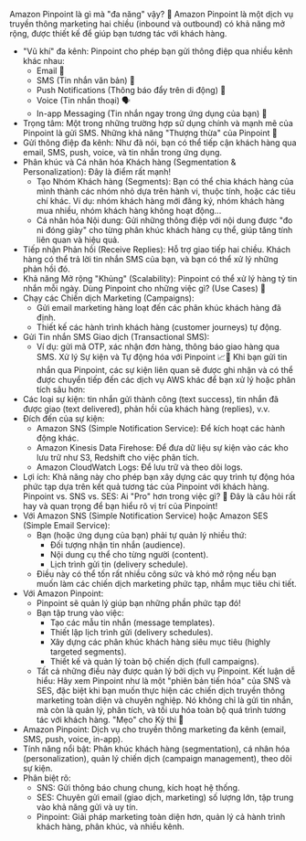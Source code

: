 
Amazon Pinpoint là gì mà "đa năng" vậy? 🎯
Amazon Pinpoint là một dịch vụ truyền thông marketing hai chiều (inbound và outbound) có khả năng mở rộng, được thiết kế để giúp bạn tương tác với khách hàng.
 * "Vũ khí" đa kênh: Pinpoint cho phép bạn gửi thông điệp qua nhiều kênh khác nhau:
   * Email 📧
   * SMS (Tin nhắn văn bản) 📱
   * Push Notifications (Thông báo đẩy trên di động) 📲
   * Voice (Tin nhắn thoại) 🗣️
   * In-app Messaging (Tin nhắn ngay trong ứng dụng của bạn) 💬
 * Trọng tâm: Một trong những trường hợp sử dụng chính và mạnh mẽ của Pinpoint là gửi SMS.
Những khả năng "Thượng thừa" của Pinpoint 🌟
 * Gửi thông điệp đa kênh: Như đã nói, bạn có thể tiếp cận khách hàng qua email, SMS, push, voice, và tin nhắn trong ứng dụng.
 * Phân khúc và Cá nhân hóa Khách hàng (Segmentation & Personalization): Đây là điểm rất mạnh!
   * Tạo Nhóm Khách hàng (Segments): Bạn có thể chia khách hàng của mình thành các nhóm nhỏ dựa trên hành vi, thuộc tính, hoặc các tiêu chí khác. Ví dụ: nhóm khách hàng mới đăng ký, nhóm khách hàng mua nhiều, nhóm khách hàng không hoạt động...
   * Cá nhân hóa Nội dung: Gửi những thông điệp với nội dung được "đo ni đóng giày" cho từng phân khúc khách hàng cụ thể, giúp tăng tính liên quan và hiệu quả.
 * Tiếp nhận Phản hồi (Receive Replies): Hỗ trợ giao tiếp hai chiều. Khách hàng có thể trả lời tin nhắn SMS của bạn, và bạn có thể xử lý những phản hồi đó.
 * Khả năng Mở rộng "Khủng" (Scalability): Pinpoint có thể xử lý hàng tỷ tin nhắn mỗi ngày.
Dùng Pinpoint cho những việc gì? (Use Cases) 🚀
 * Chạy các Chiến dịch Marketing (Campaigns):
   * Gửi email marketing hàng loạt đến các phân khúc khách hàng đã định.
   * Thiết kế các hành trình khách hàng (customer journeys) tự động.
 * Gửi Tin nhắn SMS Giao dịch (Transactional SMS):
   * Ví dụ: gửi mã OTP, xác nhận đơn hàng, thông báo giao hàng qua SMS.
Xử lý Sự kiện và Tự động hóa với Pinpoint 📈🤖
Khi bạn gửi tin nhắn qua Pinpoint, các sự kiện liên quan sẽ được ghi nhận và có thể được chuyển tiếp đến các dịch vụ AWS khác để bạn xử lý hoặc phân tích sâu hơn:
 * Các loại sự kiện: tin nhắn gửi thành công (text success), tin nhắn đã được giao (text delivered), phản hồi của khách hàng (replies), v.v.
 * Đích đến của sự kiện:
   * Amazon SNS (Simple Notification Service): Để kích hoạt các hành động khác.
   * Amazon Kinesis Data Firehose: Để đưa dữ liệu sự kiện vào các kho lưu trữ như S3, Redshift cho việc phân tích.
   * Amazon CloudWatch Logs: Để lưu trữ và theo dõi logs.
 * Lợi ích: Khả năng này cho phép bạn xây dựng các quy trình tự động hóa phức tạp dựa trên kết quả tương tác của Pinpoint với khách hàng.
Pinpoint vs. SNS vs. SES: Ai "Pro" hơn trong việc gì? 🤔
Đây là câu hỏi rất hay và quan trọng để bạn hiểu rõ vị trí của Pinpoint!
 * Với Amazon SNS (Simple Notification Service) hoặc Amazon SES (Simple Email Service):
   * Bạn (hoặc ứng dụng của bạn) phải tự quản lý nhiều thứ:
     * Đối tượng nhận tin nhắn (audience).
     * Nội dung cụ thể cho từng người (content).
     * Lịch trình gửi tin (delivery schedule).
   * Điều này có thể tốn rất nhiều công sức và khó mở rộng nếu bạn muốn làm các chiến dịch marketing phức tạp, nhắm mục tiêu chi tiết.
 * Với Amazon Pinpoint:
   * Pinpoint sẽ quản lý giúp bạn những phần phức tạp đó!
   * Bạn tập trung vào việc:
     * Tạo các mẫu tin nhắn (message templates).
     * Thiết lập lịch trình gửi (delivery schedules).
     * Xây dựng các phân khúc khách hàng siêu mục tiêu (highly targeted segments).
     * Thiết kế và quản lý toàn bộ chiến dịch (full campaigns).
   * Tất cả những điều này được quản lý bởi dịch vụ Pinpoint.
Kết luận dễ hiểu: Hãy xem Pinpoint như là một "phiên bản tiến hóa" của SNS và SES, đặc biệt khi bạn muốn thực hiện các chiến dịch truyền thông marketing toàn diện và chuyên nghiệp. Nó không chỉ là gửi tin nhắn, mà còn là quản lý, phân tích, và tối ưu hóa toàn bộ quá trình tương tác với khách hàng.
"Mẹo" cho Kỳ thi 📝
 * Amazon Pinpoint: Dịch vụ cho truyền thông marketing đa kênh (email, SMS, push, voice, in-app).
 * Tính năng nổi bật: Phân khúc khách hàng (segmentation), cá nhân hóa (personalization), quản lý chiến dịch (campaign management), theo dõi sự kiện.
 * Phân biệt rõ:
   * SNS: Gửi thông báo chung chung, kích hoạt hệ thống.
   * SES: Chuyên gửi email (giao dịch, marketing) số lượng lớn, tập trung vào khả năng gửi và uy tín.
   * Pinpoint: Giải pháp marketing toàn diện hơn, quản lý cả hành trình khách hàng, phân khúc, và nhiều kênh.
